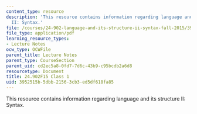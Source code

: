 ```yaml
---
content_type: resource
description: 'This resource contains information regarding language and its structure
  II: Syntax.'
file: /courses/24-902-language-and-its-structure-ii-syntax-fall-2015/3952515b5dbb21563cb3ed5df618fa85_MIT24_902F15_Class1.pdf
file_type: application/pdf
learning_resource_types:
- Lecture Notes
ocw_type: OCWFile
parent_title: Lecture Notes
parent_type: CourseSection
parent_uid: cd2ec5a8-0fd7-7d6c-43b9-c95bcdb2a6d8
resourcetype: Document
title: 24.902F15 Class 1
uid: 3952515b-5dbb-2156-3cb3-ed5df618fa85
---
```

This resource contains information regarding language and its structure II: Syntax.

